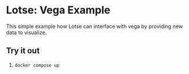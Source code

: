 # Lotse: Vega Example

This simple example how Lotse can interface with vega by providing new data to visualize. 


## Try it out

1. `docker compose up`